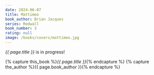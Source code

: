 ```yaml
---
date: 2024-06-07
title: Mattimeo
book_author: Brian Jacques
series: Redwall
book_number: 3
rating: null
image: /books/covers/mattimeo.jpg
---
```


<cite class="book-title">{{ page.title }}</cite> is in progress!

{% capture this_book %}<cite class="book-title">{{ page.title }}</cite>{% endcapture %}
{% capture the_author %}<span class="author-name">{{ page.book_author }}</span>{% endcapture %}
